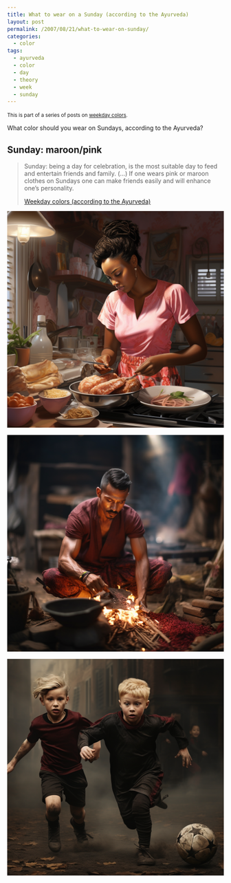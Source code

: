 ```yaml
---
title: What to wear on a Sunday (according to the Ayurveda)
layout: post
permalink: /2007/08/21/what-to-wear-on-sunday/
categories:
  - color
tags:
  - ayurveda
  - color
  - day
  - theory
  - week
  - sunday
---
```


<small>This is part of a series of posts on [weekday colors](/tag/ayurveda/).</small>

What color should you wear on Sundays, according to the Ayurveda?

## Sunday: maroon/pink

> Sunday: being a day for celebration, is the most suitable day to feed and entertain friends and family. (…) If one wears pink or maroon clothes on Sundays one can make friends easily and will enhance one’s personality. 
> 
> [Weekday colors (according to the Ayurveda)](/2007/08/21/weekday-colours-ayurveda/)

![woman wearing pink dress](/wp-content/uploads/2007/08/pforret_african_woman_in_pink_blouse_preparing_sunday_brunch_ph_80834ecf-4685-4e9d-aedb-7b98b1b821bf.png)

![man wearing maroon](/wp-content/uploads/2007/08/pforret_man_wearing_maroon_shirt_preparing_open_fire_c7c1402b-d447-40b7-93ce-e57762a85aa8.png)

![kid dressed in maroon](/wp-content/uploads/2007/08/pforret_kids_dressed_in_black_and_maroon_playing_football_photo_54dd6829-a90b-4658-8807-3ab70c6de5b4.png)